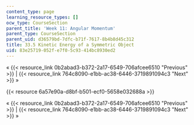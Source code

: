 ```yaml
---
content_type: page
learning_resource_types: []
ocw_type: CourseSection
parent_title: 'Week 11: Angular Momentum'
parent_type: CourseSection
parent_uid: d36579bd-7dfc-b71f-7617-8b4b8d45c312
title: 33.5 Kinetic Energy of a Symmetric Object
uid: 83e25719-052f-e7f0-5c93-414bc8930ed2
---
```


« {{< resource_link 0b2abad3-b372-2a17-6549-706afcee6510 "Previous" >}} | {{< resource_link 764c8090-e1bb-ac38-6446-3719891094c3 "Next" >}} »

{{< resource 6a57e90a-d8bf-b501-ecf0-5658e032688a >}}

« {{< resource_link 0b2abad3-b372-2a17-6549-706afcee6510 "Previous" >}} | {{< resource_link 764c8090-e1bb-ac38-6446-3719891094c3 "Next" >}} »